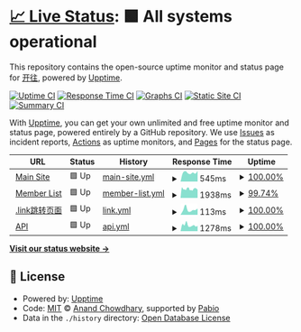 # [📈 Live Status](https://stat.travellings.cn): <!--live status--> **🟩 All systems operational**

This repository contains the open-source uptime monitor and status page for [开往](https://www.travellings.cn/), powered by [Upptime](https://github.com/upptime/upptime).

[![Uptime CI](https://github.com/travellings-link/upptime/workflows/Uptime%20CI/badge.svg)](https://github.com/travellings-link/upptime/actions?query=workflow%3A%22Uptime+CI%22)
[![Response Time CI](https://github.com/travellings-link/upptime/workflows/Response%20Time%20CI/badge.svg)](https://github.com/travellings-link/upptime/actions?query=workflow%3A%22Response+Time+CI%22)
[![Graphs CI](https://github.com/travellings-link/upptime/workflows/Graphs%20CI/badge.svg)](https://github.com/travellings-link/upptime/actions?query=workflow%3A%22Graphs+CI%22)
[![Static Site CI](https://github.com/travellings-link/upptime/workflows/Static%20Site%20CI/badge.svg)](https://github.com/travellings-link/upptime/actions?query=workflow%3A%22Static+Site+CI%22)
[![Summary CI](https://github.com/travellings-link/upptime/workflows/Summary%20CI/badge.svg)](https://github.com/travellings-link/upptime/actions?query=workflow%3A%22Summary+CI%22)

With [Upptime](https://upptime.js.org), you can get your own unlimited and free uptime monitor and status page, powered entirely by a GitHub repository. We use [Issues](https://github.com/travellings-link/upptime/issues) as incident reports, [Actions](https://github.com/travellings-link/upptime/actions) as uptime monitors, and [Pages](https://stat.travellings.cn) for the status page.

<!--start: status pages-->
<!-- This summary is generated by Upptime (https://github.com/upptime/upptime) -->
<!-- Do not edit this manually, your changes will be overwritten -->
<!-- prettier-ignore -->
| URL | Status | History | Response Time | Uptime |
| --- | ------ | ------- | ------------- | ------ |
| <img alt="" src="https://icons.duckduckgo.com/ip3/www.travellings.cn.ico" height="13"> [Main Site](https://www.travellings.cn) | 🟩 Up | [main-site.yml](https://github.com/travellings-link/upptime/commits/HEAD/history/main-site.yml) | <details><summary><img alt="Response time graph" src="./graphs/main-site/response-time-week.png" height="20"> 545ms</summary><br><a href="https://stat.travellings.cn/history/main-site"><img alt="Response time 592" src="https://img.shields.io/endpoint?url=https%3A%2F%2Fraw.githubusercontent.com%2Ftravellings-link%2Fupptime%2FHEAD%2Fapi%2Fmain-site%2Fresponse-time.json"></a><br><a href="https://stat.travellings.cn/history/main-site"><img alt="24-hour response time 637" src="https://img.shields.io/endpoint?url=https%3A%2F%2Fraw.githubusercontent.com%2Ftravellings-link%2Fupptime%2FHEAD%2Fapi%2Fmain-site%2Fresponse-time-day.json"></a><br><a href="https://stat.travellings.cn/history/main-site"><img alt="7-day response time 545" src="https://img.shields.io/endpoint?url=https%3A%2F%2Fraw.githubusercontent.com%2Ftravellings-link%2Fupptime%2FHEAD%2Fapi%2Fmain-site%2Fresponse-time-week.json"></a><br><a href="https://stat.travellings.cn/history/main-site"><img alt="30-day response time 592" src="https://img.shields.io/endpoint?url=https%3A%2F%2Fraw.githubusercontent.com%2Ftravellings-link%2Fupptime%2FHEAD%2Fapi%2Fmain-site%2Fresponse-time-month.json"></a><br><a href="https://stat.travellings.cn/history/main-site"><img alt="1-year response time 592" src="https://img.shields.io/endpoint?url=https%3A%2F%2Fraw.githubusercontent.com%2Ftravellings-link%2Fupptime%2FHEAD%2Fapi%2Fmain-site%2Fresponse-time-year.json"></a></details> | <details><summary><a href="https://stat.travellings.cn/history/main-site">100.00%</a></summary><a href="https://stat.travellings.cn/history/main-site"><img alt="All-time uptime 100.00%" src="https://img.shields.io/endpoint?url=https%3A%2F%2Fraw.githubusercontent.com%2Ftravellings-link%2Fupptime%2FHEAD%2Fapi%2Fmain-site%2Fuptime.json"></a><br><a href="https://stat.travellings.cn/history/main-site"><img alt="24-hour uptime 100.00%" src="https://img.shields.io/endpoint?url=https%3A%2F%2Fraw.githubusercontent.com%2Ftravellings-link%2Fupptime%2FHEAD%2Fapi%2Fmain-site%2Fuptime-day.json"></a><br><a href="https://stat.travellings.cn/history/main-site"><img alt="7-day uptime 100.00%" src="https://img.shields.io/endpoint?url=https%3A%2F%2Fraw.githubusercontent.com%2Ftravellings-link%2Fupptime%2FHEAD%2Fapi%2Fmain-site%2Fuptime-week.json"></a><br><a href="https://stat.travellings.cn/history/main-site"><img alt="30-day uptime 100.00%" src="https://img.shields.io/endpoint?url=https%3A%2F%2Fraw.githubusercontent.com%2Ftravellings-link%2Fupptime%2FHEAD%2Fapi%2Fmain-site%2Fuptime-month.json"></a><br><a href="https://stat.travellings.cn/history/main-site"><img alt="1-year uptime 100.00%" src="https://img.shields.io/endpoint?url=https%3A%2F%2Fraw.githubusercontent.com%2Ftravellings-link%2Fupptime%2FHEAD%2Fapi%2Fmain-site%2Fuptime-year.json"></a></details>
| <img alt="" src="https://icons.duckduckgo.com/ip3/list.travellings.cn.ico" height="13"> [Member List](https://list.travellings.cn) | 🟩 Up | [member-list.yml](https://github.com/travellings-link/upptime/commits/HEAD/history/member-list.yml) | <details><summary><img alt="Response time graph" src="./graphs/member-list/response-time-week.png" height="20"> 1938ms</summary><br><a href="https://stat.travellings.cn/history/member-list"><img alt="Response time 1984" src="https://img.shields.io/endpoint?url=https%3A%2F%2Fraw.githubusercontent.com%2Ftravellings-link%2Fupptime%2FHEAD%2Fapi%2Fmember-list%2Fresponse-time.json"></a><br><a href="https://stat.travellings.cn/history/member-list"><img alt="24-hour response time 1777" src="https://img.shields.io/endpoint?url=https%3A%2F%2Fraw.githubusercontent.com%2Ftravellings-link%2Fupptime%2FHEAD%2Fapi%2Fmember-list%2Fresponse-time-day.json"></a><br><a href="https://stat.travellings.cn/history/member-list"><img alt="7-day response time 1938" src="https://img.shields.io/endpoint?url=https%3A%2F%2Fraw.githubusercontent.com%2Ftravellings-link%2Fupptime%2FHEAD%2Fapi%2Fmember-list%2Fresponse-time-week.json"></a><br><a href="https://stat.travellings.cn/history/member-list"><img alt="30-day response time 1984" src="https://img.shields.io/endpoint?url=https%3A%2F%2Fraw.githubusercontent.com%2Ftravellings-link%2Fupptime%2FHEAD%2Fapi%2Fmember-list%2Fresponse-time-month.json"></a><br><a href="https://stat.travellings.cn/history/member-list"><img alt="1-year response time 1984" src="https://img.shields.io/endpoint?url=https%3A%2F%2Fraw.githubusercontent.com%2Ftravellings-link%2Fupptime%2FHEAD%2Fapi%2Fmember-list%2Fresponse-time-year.json"></a></details> | <details><summary><a href="https://stat.travellings.cn/history/member-list">99.74%</a></summary><a href="https://stat.travellings.cn/history/member-list"><img alt="All-time uptime 99.75%" src="https://img.shields.io/endpoint?url=https%3A%2F%2Fraw.githubusercontent.com%2Ftravellings-link%2Fupptime%2FHEAD%2Fapi%2Fmember-list%2Fuptime.json"></a><br><a href="https://stat.travellings.cn/history/member-list"><img alt="24-hour uptime 100.00%" src="https://img.shields.io/endpoint?url=https%3A%2F%2Fraw.githubusercontent.com%2Ftravellings-link%2Fupptime%2FHEAD%2Fapi%2Fmember-list%2Fuptime-day.json"></a><br><a href="https://stat.travellings.cn/history/member-list"><img alt="7-day uptime 99.74%" src="https://img.shields.io/endpoint?url=https%3A%2F%2Fraw.githubusercontent.com%2Ftravellings-link%2Fupptime%2FHEAD%2Fapi%2Fmember-list%2Fuptime-week.json"></a><br><a href="https://stat.travellings.cn/history/member-list"><img alt="30-day uptime 99.75%" src="https://img.shields.io/endpoint?url=https%3A%2F%2Fraw.githubusercontent.com%2Ftravellings-link%2Fupptime%2FHEAD%2Fapi%2Fmember-list%2Fuptime-month.json"></a><br><a href="https://stat.travellings.cn/history/member-list"><img alt="1-year uptime 99.75%" src="https://img.shields.io/endpoint?url=https%3A%2F%2Fraw.githubusercontent.com%2Ftravellings-link%2Fupptime%2FHEAD%2Fapi%2Fmember-list%2Fuptime-year.json"></a></details>
| <img alt="" src="https://icons.duckduckgo.com/ip3/travellings.link.ico" height="13"> [.link跳转页面](https://travellings.link/) | 🟩 Up | [link.yml](https://github.com/travellings-link/upptime/commits/HEAD/history/link.yml) | <details><summary><img alt="Response time graph" src="./graphs/link/response-time-week.png" height="20"> 113ms</summary><br><a href="https://stat.travellings.cn/history/link"><img alt="Response time 112" src="https://img.shields.io/endpoint?url=https%3A%2F%2Fraw.githubusercontent.com%2Ftravellings-link%2Fupptime%2FHEAD%2Fapi%2Flink%2Fresponse-time.json"></a><br><a href="https://stat.travellings.cn/history/link"><img alt="24-hour response time 135" src="https://img.shields.io/endpoint?url=https%3A%2F%2Fraw.githubusercontent.com%2Ftravellings-link%2Fupptime%2FHEAD%2Fapi%2Flink%2Fresponse-time-day.json"></a><br><a href="https://stat.travellings.cn/history/link"><img alt="7-day response time 113" src="https://img.shields.io/endpoint?url=https%3A%2F%2Fraw.githubusercontent.com%2Ftravellings-link%2Fupptime%2FHEAD%2Fapi%2Flink%2Fresponse-time-week.json"></a><br><a href="https://stat.travellings.cn/history/link"><img alt="30-day response time 112" src="https://img.shields.io/endpoint?url=https%3A%2F%2Fraw.githubusercontent.com%2Ftravellings-link%2Fupptime%2FHEAD%2Fapi%2Flink%2Fresponse-time-month.json"></a><br><a href="https://stat.travellings.cn/history/link"><img alt="1-year response time 112" src="https://img.shields.io/endpoint?url=https%3A%2F%2Fraw.githubusercontent.com%2Ftravellings-link%2Fupptime%2FHEAD%2Fapi%2Flink%2Fresponse-time-year.json"></a></details> | <details><summary><a href="https://stat.travellings.cn/history/link">100.00%</a></summary><a href="https://stat.travellings.cn/history/link"><img alt="All-time uptime 100.00%" src="https://img.shields.io/endpoint?url=https%3A%2F%2Fraw.githubusercontent.com%2Ftravellings-link%2Fupptime%2FHEAD%2Fapi%2Flink%2Fuptime.json"></a><br><a href="https://stat.travellings.cn/history/link"><img alt="24-hour uptime 100.00%" src="https://img.shields.io/endpoint?url=https%3A%2F%2Fraw.githubusercontent.com%2Ftravellings-link%2Fupptime%2FHEAD%2Fapi%2Flink%2Fuptime-day.json"></a><br><a href="https://stat.travellings.cn/history/link"><img alt="7-day uptime 100.00%" src="https://img.shields.io/endpoint?url=https%3A%2F%2Fraw.githubusercontent.com%2Ftravellings-link%2Fupptime%2FHEAD%2Fapi%2Flink%2Fuptime-week.json"></a><br><a href="https://stat.travellings.cn/history/link"><img alt="30-day uptime 100.00%" src="https://img.shields.io/endpoint?url=https%3A%2F%2Fraw.githubusercontent.com%2Ftravellings-link%2Fupptime%2FHEAD%2Fapi%2Flink%2Fuptime-month.json"></a><br><a href="https://stat.travellings.cn/history/link"><img alt="1-year uptime 100.00%" src="https://img.shields.io/endpoint?url=https%3A%2F%2Fraw.githubusercontent.com%2Ftravellings-link%2Fupptime%2FHEAD%2Fapi%2Flink%2Fuptime-year.json"></a></details>
| <img alt="" src="https://icons.duckduckgo.com/ip3/api.travellings.cn.ico" height="13"> [API](https://api.travellings.cn/random) | 🟩 Up | [api.yml](https://github.com/travellings-link/upptime/commits/HEAD/history/api.yml) | <details><summary><img alt="Response time graph" src="./graphs/api/response-time-week.png" height="20"> 1278ms</summary><br><a href="https://stat.travellings.cn/history/api"><img alt="Response time 1460" src="https://img.shields.io/endpoint?url=https%3A%2F%2Fraw.githubusercontent.com%2Ftravellings-link%2Fupptime%2FHEAD%2Fapi%2Fapi%2Fresponse-time.json"></a><br><a href="https://stat.travellings.cn/history/api"><img alt="24-hour response time 1138" src="https://img.shields.io/endpoint?url=https%3A%2F%2Fraw.githubusercontent.com%2Ftravellings-link%2Fupptime%2FHEAD%2Fapi%2Fapi%2Fresponse-time-day.json"></a><br><a href="https://stat.travellings.cn/history/api"><img alt="7-day response time 1278" src="https://img.shields.io/endpoint?url=https%3A%2F%2Fraw.githubusercontent.com%2Ftravellings-link%2Fupptime%2FHEAD%2Fapi%2Fapi%2Fresponse-time-week.json"></a><br><a href="https://stat.travellings.cn/history/api"><img alt="30-day response time 1460" src="https://img.shields.io/endpoint?url=https%3A%2F%2Fraw.githubusercontent.com%2Ftravellings-link%2Fupptime%2FHEAD%2Fapi%2Fapi%2Fresponse-time-month.json"></a><br><a href="https://stat.travellings.cn/history/api"><img alt="1-year response time 1460" src="https://img.shields.io/endpoint?url=https%3A%2F%2Fraw.githubusercontent.com%2Ftravellings-link%2Fupptime%2FHEAD%2Fapi%2Fapi%2Fresponse-time-year.json"></a></details> | <details><summary><a href="https://stat.travellings.cn/history/api">100.00%</a></summary><a href="https://stat.travellings.cn/history/api"><img alt="All-time uptime 99.72%" src="https://img.shields.io/endpoint?url=https%3A%2F%2Fraw.githubusercontent.com%2Ftravellings-link%2Fupptime%2FHEAD%2Fapi%2Fapi%2Fuptime.json"></a><br><a href="https://stat.travellings.cn/history/api"><img alt="24-hour uptime 100.00%" src="https://img.shields.io/endpoint?url=https%3A%2F%2Fraw.githubusercontent.com%2Ftravellings-link%2Fupptime%2FHEAD%2Fapi%2Fapi%2Fuptime-day.json"></a><br><a href="https://stat.travellings.cn/history/api"><img alt="7-day uptime 100.00%" src="https://img.shields.io/endpoint?url=https%3A%2F%2Fraw.githubusercontent.com%2Ftravellings-link%2Fupptime%2FHEAD%2Fapi%2Fapi%2Fuptime-week.json"></a><br><a href="https://stat.travellings.cn/history/api"><img alt="30-day uptime 99.72%" src="https://img.shields.io/endpoint?url=https%3A%2F%2Fraw.githubusercontent.com%2Ftravellings-link%2Fupptime%2FHEAD%2Fapi%2Fapi%2Fuptime-month.json"></a><br><a href="https://stat.travellings.cn/history/api"><img alt="1-year uptime 99.72%" src="https://img.shields.io/endpoint?url=https%3A%2F%2Fraw.githubusercontent.com%2Ftravellings-link%2Fupptime%2FHEAD%2Fapi%2Fapi%2Fuptime-year.json"></a></details>

<!--end: status pages-->

[**Visit our status website →**](https://stat.travellings.cn)

## 📄 License

- Powered by: [Upptime](https://github.com/upptime/upptime)
- Code: [MIT](./LICENSE) © [Anand Chowdhary](https://anandchowdhary.com), supported by [Pabio](https://pabio.com)
- Data in the `./history` directory: [Open Database License](https://opendatacommons.org/licenses/odbl/1-0/)
